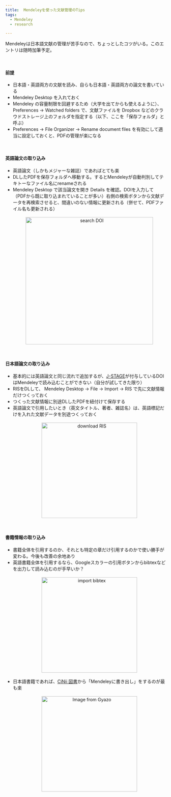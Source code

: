 ```yaml
---
title:  Mendeleyを使った文献管理のTips
tags:
  - Mendeley
  - research

---
```


Mendeleyは日本語文献の管理が苦手なので、ちょっとしたコツがいる。このエントリは随時加筆予定。

<!--more-->

<br>

#### 前提

- 日本語・英語両方の文献を読み、自らも日本語・英語両方の論文を書いている
- Mendeley Desktop を入れておく
- Mendeley の容量制限を回避するため（大学を出てからも使えるように）、 Preferences → Watched folders で、文献ファイルを Dropbox などのクラウドストレージ上のフォルダを指定する（以下、ここを「保存フォルダ」と呼ぶ）
- Preferences → File Organizer → Rename document files を有効にして適当に設定しておくと、PDFの管理が楽になる

<br>

#### 英語論文の取り込み

- 英語論文（しかもメジャーな雑誌）であればとても楽
- DLしたPDFを保存フォルダへ移動する。するとMendeleyが自動判別してテキトーなファイル名にrenameされる
- Mendeley Desktop で該当論文を開き Details を確認。DOIを入力して（PDFから既に取り込まれていることが多い）右側の検索ボタンから文献データを再検索させると、間違いのない情報に更新される（併せて、PDFファイル名も更新される）
  <br><br>
  <div align="center"><img src="https://i.gyazo.com/ab7f4ee3fdfabc7b168f60eb3f6abbe7.png" alt="search DOI" width="400"/></div>

<br>

#### 日本語論文の取り込み

- 基本的には英語論文と同じ流れで追加するが、[J-STAGE](https://www.jstage.jst.go.jp/browse/-char/ja/)が付与しているDOIはMendeleyで読み込むことができない（自分が試してきた限り）
- RISをDLして、 Mendeley Desktop → File → Import → RIS で先に文献情報だけつくっておく
- つくった文献情報に別途DLしたPDFを紐付けて保存する
- 英語論文で引用したいとき（英文タイトル、著者、雑誌名）は、英語標記だけを入れた文献データを別途つくっておく
  <br><br>
  <div align="center"><img src="https://i.gyazo.com/98281d123162beabf7503f8308820d1d.png" alt="download RIS" width="300"/></div>

<br>

#### 書籍情報の取り込み

- 書籍全体を引用するのか、それとも特定の章だけ引用するのかで使い勝手が変わる。今後も改善の余地あり
- 英語書籍全体を引用するなら、Googleスカラーの引用ボタンからbibtexなどを出力して読み込むのが手早いか？
  <br><br>
  <div align="center"><img src="https://i.gyazo.com/57365392a8f09c5742b6f60112f0c245.png" alt="import bibtex" width="300"/></div><br>
- 日本語書籍であれば、[CiNii 図書](https://ci.nii.ac.jp/books/)から「Mendeleyに書き出し」をするのが最も楽
  <br><br>
  <div align="center"><img src="https://i.gyazo.com/b33f5be6271cd090ec463af5cb877ce1.png" alt="Image from Gyazo" width="300"/></div>

